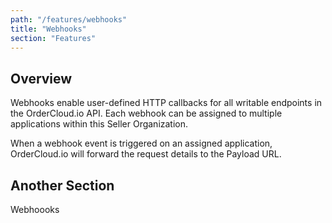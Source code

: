 ```yaml
---
path: "/features/webhooks"
title: "Webhooks"
section: "Features"
---
```


## Overview

Webhooks enable user-defined HTTP callbacks for all writable endpoints in the OrderCloud.io API. Each webhook can be assigned to multiple applications within this Seller Organization.

When a webhook event is triggered on an assigned application, OrderCloud.io will forward the request details to the Payload URL.

## Another Section

Webhoooks
